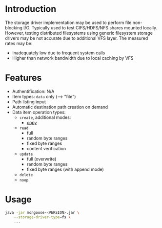 # Introduction

The storage driver implementation may be used to perform file non-blocking I/O. Typically used to
test CIFS/HDFS/NFS shares mounted locally. However, testing distributed filesystems using generic
filesystem storage drivers may be not accurate due to additional VFS layer. The measured rates may
be:
* Inadequately low due to frequent system calls
* Higher than network bandwidth due to local caching by VFS

# Features

* Authentification: N/A
* Item types: `data` only (--> "file")
* Path listing input
* Automatic destination path creation on demand
* Data item operation types:
    * `create`, additional modes:
        * [copy](doc/design/copy_mode/README.md)
    * `read`
        * full
        * random byte ranges
        * fixed byte ranges
        * content verification
    * `update`
        * full (overwrite)
        * random byte ranges
        * fixed byte ranges (with append mode)
    * `delete`
    * `noop`

# Usage

```bash
java -jar mongoose-<VERSION>.jar \
    --storage-driver-type=fs \
    ...
```
